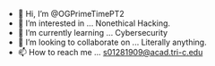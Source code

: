- 👋 Hi, I’m @OGPrimeTimePT2
- 👀 I’m interested in ... Nonethical Hacking.
- 🌱 I’m currently learning ... Cybersecurity
- 💞️ I’m looking to collaborate on ... Literally anything.
- 📫 How to reach me ... s01281909@acad.tri-c.edu
